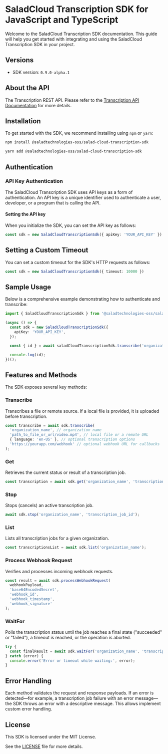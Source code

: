# SaladCloud Transcription SDK for JavaScript and TypeScript

Welcome to the SaladCloud Transcription SDK documentation. This guide will help you get started with integrating and using the SaladCloud Transcription SDK in your project.

## Versions

- SDK version: `0.9.0-alpha.1`

## About the API

The Transcription REST API. Please refer to the [Transcription API Documentation](https://docs.salad.com/reference/transcribe/inference_endpoints/create-an-inference-endpoint-job) for more details.

## Installation

To get started with the SDK, we recommend installing using `npm` or `yarn`:

```bash
npm install @saladtechnologies-oss/salad-cloud-transcription-sdk
```

```bash
yarn add @saladtechnologies-oss/salad-cloud-transcription-sdk
```

## Authentication

### API Key Authentication

The SaladCloud Transcription SDK uses API keys as a form of authentication. An API key is a unique identifier used to authenticate a user, developer, or a program that is calling the API.

#### Setting the API key

When you initialize the SDK, you can set the API key as follows:

```ts
const sdk = new SaladCloudTranscriptionSdk({ apiKey: 'YOUR_API_KEY' })
```

## Setting a Custom Timeout

You can set a custom timeout for the SDK's HTTP requests as follows:

```ts
const sdk = new SaladCloudTranscriptionSdk({ timeout: 10000 })
```

## Sample Usage

Below is a comprehensive example demonstrating how to authenticate and transcribe:

```ts
import { SaladCloudTranscriptionSdk } from '@saladtechnologies-oss/salad-cloud-transcription-sdk';

(async () => {
  const sdk = new SaladCloudTranscriptionSdk({
    apiKey: 'YOUR_API_KEY',
  });

  const { id } = await saladCloudTranscriptionSdk.transcribe('organization_name', 'path_to_file_or_url/video.mp4');

  console.log(id);
})();
```

## Features and Methods

The SDK exposes several key methods:

### Transcribe
Transcribes a file or remote source. If a local file is provided, it is uploaded before transcription.
```ts
const transcribe = await sdk.transcribe(
  'organization_name', // organization name
  'path_to_file_or_url/video.mp4', // local file or a remote URL
  { language: 'en-US' }, // optional transcription options
  'https://yourapp.com/webhook' // optional webhook URL for callbacks
);
```

### Get
Retrieves the current status or result of a transcription job.
```ts
const transcription = await sdk.get('organization_name', 'transcription_job_id');
```

### Stop
Stops (cancels) an active transcription job.
```ts
await sdk.stop('organization_name', 'transcription_job_id');
```

### List
Lists all transcription jobs for a given organization.
```ts
const transcriptionsList = await sdk.list('organization_name');
```

### Process Webhook Request
Verifies and processes incoming webhook requests.
```ts
const result = await sdk.processWebhookRequest(
  webhookPayload,
  'base64EncodedSecret',
  'webhook_id',
  'webhook_timestamp',
  'webhook_signature'
);
```

### WaitFor
Polls the transcription status until the job reaches a final state ("succeeded" or "failed"), a timeout is reached, or the operation is aborted.
```ts
try {
  const finalResult = await sdk.waitFor('organization_name', 'transcription_job_id');
} catch (error) {
  console.error('Error or timeout while waiting:', error);
}
```
## Error Handling
Each method validates the request and response payloads. If an error is detected—for example, a transcription job failure with an error message—the SDK throws an error with a descriptive message. This allows implement custom error handling.

## License

This SDK is licensed under the MIT License.

See the [LICENSE](LICENSE) file for more details.
